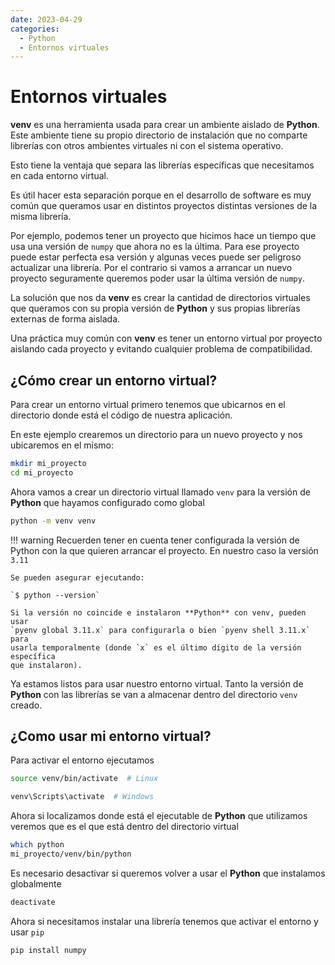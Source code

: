 ```yaml
---
date: 2023-04-29
categories:
  - Python
  - Entornos virtuales
---
```


# Entornos virtuales

**venv** es una herramienta usada para crear un ambiente aislado de
**Python**. Este ambiente tiene su propio directorio de instalación que no
comparte librerías con otros ambientes virtuales ni con el sistema operativo.

Esto tiene la ventaja que separa las librerías específicas que necesitamos en
cada entorno virtual.

Es útil hacer esta separación porque en el desarrollo de software es muy común
que queramos usar en distintos proyectos distintas versiones de la misma
librería.

<!-- more -->

Por ejemplo, podemos tener un proyecto que hicimos hace un tiempo que usa una
versión de `numpy` que ahora no es la última. Para ese proyecto puede estar
perfecta esa versión y algunas veces puede ser peligroso actualizar una
librería. Por el contrario si vamos a arrancar un nuevo proyecto seguramente
queremos poder usar la última versión de `numpy`.

La solución que nos da **venv** es crear la cantidad de directorios
virtuales que queramos con su propia versión de **Python** y sus propias librerías
externas de forma aislada.

Una práctica muy común con **venv** es tener un entorno virtual por
proyecto aislando cada proyecto y evitando cualquier problema de compatibilidad.

## ¿Cómo crear un entorno virtual?

Para crear un entorno virtual primero tenemos que ubicarnos en el directorio
donde está el código de nuestra aplicación.

En este ejemplo crearemos un directorio para un nuevo proyecto y nos ubicaremos
en el mismo:

```bash
mkdir mi_proyecto
cd mi_proyecto
```

Ahora vamos a crear un directorio virtual llamado `venv` para la versión de
**Python** que hayamos configurado como global

```bash
python -m venv venv
```

!!! warning
    Recuerden tener en cuenta tener configurada la versión de Python con la que
    quieren arrancar el proyecto. En nuestro caso la versión `3.11`

    Se pueden asegurar ejecutando:

    `$ python --version`

    Si la versión no coincide e instalaron **Python** con venv, pueden usar
    `pyenv global 3.11.x` para configurarla o bien `pyenv shell 3.11.x` para
    usarla temporalmente (donde `x` es el último dígito de la versión específica
    que instalaron).

Ya estamos listos para usar nuestro entorno virtual. Tanto la versión de
**Python** con las librerías se van a almacenar dentro del directorio `venv`
creado.

## ¿Como usar mi entorno virtual?

Para activar el entorno ejecutamos

```bash
source venv/bin/activate  # Linux
```
```bash
venv\Scripts\activate  # Windows
```

Ahora si localizamos donde está el ejecutable de **Python** que utilizamos
veremos que es el que está dentro del directorio virtual

```bash
which python
mi_proyecto/venv/bin/python
```

Es necesario desactivar si queremos volver a usar el **Python** que instalamos
globalmente

```bash
deactivate
```

Ahora si necesitamos instalar una librería tenemos que activar el entorno y
usar `pip`

```bash
pip install numpy
```
